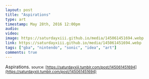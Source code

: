 ```yaml
---
layout: post
title: "Aspirations"
type: art
timestamp: May 28th, 2016 12:00pm
audio: 
video: 
image: https://saturdayxiii.github.io/media/145061451694.webp
link: https://saturdayxiii.github.io/media/145061451694.webp
tags: ["gba", "nintendo", "sonic", "idea", "art"]
comments: true
---
```

Aspirations.
<small>source: [https://saturdayxiii.tumblr.com/post/145061451694](https://saturdayxiii.tumblr.com/post/145061451694)</small>